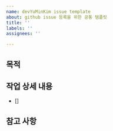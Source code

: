 ```yaml
---
name: devYuMinKim issue template
about: github issue 등록을 위한 공통 템플릿
title: ''
labels: ''
assignees: ''

---
```


## 목적
>
## 작업 상세 내용
- []
## 참고 사항
